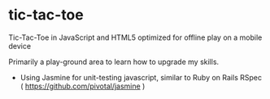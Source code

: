 tic-tac-toe
===========

Tic-Tac-Toe in JavaScript and HTML5 optimized for offline play on a mobile device

Primarily a play-ground area to learn how to upgrade my skills.

- Using Jasmine for unit-testing javascript, similar to Ruby on Rails RSpec ( https://github.com/pivotal/jasmine )
